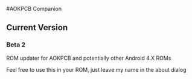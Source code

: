 #AOKPCB Companion

## Current Version

### Beta 2



ROM updater for AOKPCB and potentially other Android 4.X ROMs

Feel free to use this in your ROM, just leave my name in the about dialog